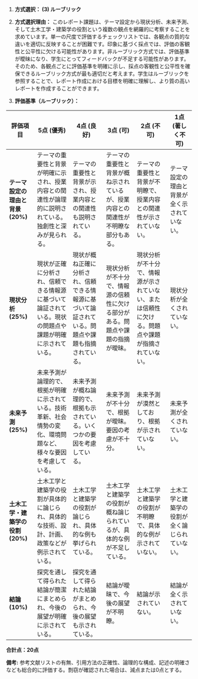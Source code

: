 1. **方式選択： (3) ルーブリック**

2. **方式選択理由：**  このレポート課題は、テーマ設定から現状分析、未来予測、そして土木工学・建築学の役割という複数の観点を網羅的に考察することを求めています。単一の尺度で評価するチェックリストでは、各観点の質的な違いを適切に反映することが困難です。印象に基づく採点では、評価の客観性と公平性に欠ける可能性があります。非ルーブリック方式では、評価基準が曖昧になり、学生にとってフィードバックが不足する可能性があります。そのため、各観点ごとに評価基準を明確に示し、採点の客観性と公平性を確保できるルーブリック方式が最も適切だと考えます。学生はルーブリックを参照することで、レポート作成における目標を明確に理解し、より質の高いレポートを作成することができます。


3. **評価基準（ルーブリック）：**

| 評価項目 | 5点 (優秀) | 4点 (良好) | 3点 (可) | 2点 (不可) | 1点 (著しく不可) |
|---|---|---|---|---|---|
| **テーマ設定の理由と背景 (20%)** | テーマの重要性と背景が明確に示され、授業内容との関連性が論理的に説明されている。独創性と深みが見られる。 | テーマの重要性と背景が示され、授業内容との関連性も説明されている。 | テーマの重要性と背景が概ね示されているが、授業内容との関連性が不明瞭な部分もある。 | テーマの重要性と背景が不明瞭で、授業内容との関連性が示されていない。 | テーマ設定の理由と背景が全く示されていない。 |
| **現状分析 (25%)** | 現状が正確に分析され、信頼できる情報源に基づいて論証されている。現状の問題点や課題が明確に示されている。 | 現状が概ね正確に分析され、信頼できる情報源に基づいて論証されている。問題点や課題も指摘されている。 | 現状分析が不十分で、情報源の信頼性に欠ける部分がある。問題点や課題の指摘が曖昧。 | 現状分析が不十分で、情報源が示されていない、または信頼性に欠ける。問題点や課題が指摘されていない。 | 現状分析が全くされていない。 |
| **未来予測 (25%)** | 未来予測が論理的で、根拠が明確に示されている。技術革新、社会情勢の変化、環境問題など、様々な要因を考慮している。 | 未来予測が概ね論理的で、根拠も示されている。いくつかの要因を考慮している。 | 未来予測が不十分で、根拠が曖昧。要因の考慮が不十分。 | 未来予測が漠然としており、根拠が示されていない。 | 未来予測が全くされていない。 |
| **土木工学・建築学の役割 (20%)** | 土木工学と建築学の役割が具体的に論じられ、具体的な技術、設計、計画、政策などが例示されている。 | 土木工学と建築学の役割が論じられ、具体的な例も挙げられている。 | 土木工学と建築学の役割が概ね論じられているが、具体的な例が不足している。 | 土木工学と建築学の役割が不明瞭で、具体的な例が示されていない。 | 土木工学と建築学の役割が全く論じられていない。 |
| **結論 (10%)** | 探究を通して得られた結論が簡潔にまとめられ、今後の展望が明確に示されている。 | 探究を通して得られた結論がまとめられ、今後の展望も示されている。 | 結論が曖昧で、今後の展望が不明瞭。 | 結論が示されていない。 | 結論が全く示されていない。 |


**合計点：20点**

**備考:** 参考文献リストの有無、引用方法の正確性、論理的な構成、記述の明確さなども総合的に評価する。剽窃が確認された場合は、減点または0点とする。
